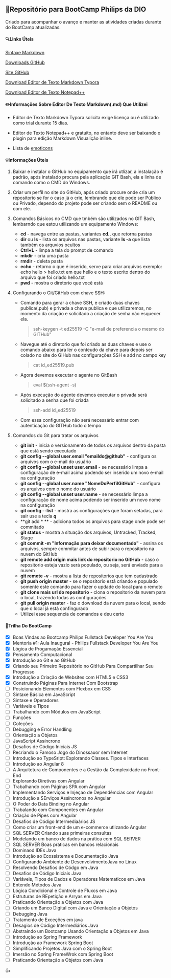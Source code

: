 ## :page_facing_up:Repositório para BootCamp Philips da DIO

Criado para acompanhar o avanço e manter as atividades criadas durante do BootCamp atualizadas.



#### :mag:Links Úteis

[Sintaxe Markdown](https://www.markdownguide.org/basic-synt)

[Downloads GitHub](https://git-scm.com/downloads)

[Site GitHub](https://github.com/)

[Download Editor de Texto Markdown Typora](https://typora.io/)

[Download Editor de Texto Notepad++](https://notepad-plus-plus.org/downloads/)



#### :pencil2:Informações Sobre Editor De Texto Markdown(.md) Que Utilizei

- Editor de Texto Markdown Typora solicita exige licença ou é utilizado como trial durante 15 dias.

- Editor de Texto Notepad++ e gratuito, no entanto deve ser baixando o plugin para edição Markdown Visualição inline.

- Lista de  [emoticons](https://gist.github.com/rxaviers/7360908)

  

#### :bulb:Informações Úteis

1. Baixar e instalar o GitHub no equipamento que irá utlizar, a instalação é padrão, após instalado procura pela aplicação GIT Bash, ela e linha de comando como o CMD do Windows.

2. Criar um perfil no site do GitHub, após criado procure onde cria um repositorio se for o caso já o crie, lembrando que ele pode ser Público ou Privado, dependo do projeto pode ser criando sem o README ou com ele.

3. Comandos Básicos no CMD que tmbém são utilizados no GIT Bash, lembarndo que estou utilizando um equipamento Windows:

   - **cd** - navega entre as pastas, variantes **cd..** que retorna pastas
   - **dir** ou **ls** - lista os arquivos nas pastas, variante **ls -a** que lista também os arquvios ocultos
   - **Ctrl+L** - limpa a tela do prompt de comando
   - **mkdir** - cria uma pasta
   - **rmdir** - deleta pasta
   - **echo** - retorno o que é inserido, serve para criar arquivos exemplo: echo hello > hello.txt em que hello e o texto escrito dentro do arquivo que foi criado hello.txt
   - **pwd** - mostra o diretorio que você está

4. Configurando o Git/GitHub com chave SSH:

   - Comando para gerar a chave SSH, e criado duas chaves publica(.pub) e privada a chave publica e que utilizaremos, no momento da criação e solicitado a criação de senha não esquecer ela.

     > ssh-keygen -t ed25519 -C "e-mail de preferencia o mesmo do GITHub"

   - Navegue até o diretorio que foi criado as duas chaves e use o comando abaixo para ler o conteudo da chave para depois ser colado no site do GIHub nas configurações SSH e add no campo key

     > cat id_ed25519.pub

   - Agora devemos executar o agente no GitBash

     > eval $(ssh-agent -s)

   - Após execução do agente devemos executar o privada será solicitado a senha que foi criada

     > ssh-add id_ed25519

   - Com essa configuração não será necessário  entrar com autenticação do GITHub todo o tempo

5. Comandos do Git para tratar os arquivos

   - **git init** - inicia o versionamento de todos os arquivos dentro da pasta que está sendo executado
   - **git config --global user.email "emaildo@github"** - configura os arquivos com o e-mail do usuário
   - **git config --global unset user.email** - se necessário limpa a configuração de e-mail acima podendo ser inserido um novo e-mail na configuração
   - **git config --global user.name "NomeDoPerfilGitHub"** - configura os arquivos com o nome do usuário
   - **git config --global unset user.name** - se necessário limpa a configuração de nome acima podendo ser inserido um novo nome na configuração
   - **git config --list** - mostra as configurações que foram setadas, para sair use a tecla ***q***
   - **git add * ** - adiciona todos os arquivos para stage onde pode ser commitado
   - **git status** - mostra a situação dos arquivos, Untracked, Tracked, Stage
   - **git commit -m "Informação para deixar documentado"** - assina os arquivos, sempre commitar antes de subir para o repositorio na nuvem do GitHub
   - **git remote add origin mais link do repositorio no GitHub** - caso o repositorio esteja vazio será populado, ou seja, será enviado para a nuvem
   - **git remote -v** - mostra a lista de repositorios que tem cadastrado
   - **git push origin master** - se o repositorio está criando e populado somente este comando para fazer o updade do local para o remoto
   - **git clone mais url do repositorio** - clona o repositorio da nuvem para o local, trazendo todas as configurações
   - **git pull origin master** - faz o download da nuvem para o local, sendo que o local já está confingurado
   - Utilizei esse sequencia de comandos e deu certo



#### :walking:Trilha Do BootCamp

- [x] Boas Vindas ao Bootcamp Philips Fullstack Developer You Are You
- [x] Mentoria #1: Aula Inaugural - Philips Fullstack Developer You Are You
- [x] Lógica de Progamação Essencial
- [x] Pensamento Computacional
- [x] Introdução ao Git e ao GitHub
- [x] Criando seu Primeiro Repositório no GitHub Para Compartilhar Seu Progresso
- [X] Introdução a Criação de Websites com HTML5 e CSS3
- [X] Construindo Páginas Para Internet Com Bootstrap
- [ ] Posicionando Elementos com Flexbox em CSS
- [ ] Sintaxe Básica em JavaScript
- [ ] Sintaxe e Operadores
- [ ] Variáveis e Tipos
- [ ] Trabalhando com Módulos em JavaScript
- [ ] Funções
- [ ] Coleções
- [ ] Debugging e Error Handling
- [ ] Orientação a Objetos
- [ ] JavaScript Assíncrono
- [ ] Desafios de Código Iniciais  JS
- [ ] Recriando o Famoso Jogo do Dinossauor sem Internet
- [ ] Introdução ao TypeSript: Explorando Classes. Tipos e Interfaces
- [ ] Introdução ao Angular 8
- [ ] A Arquitetura de Componentes e a Gestão da Complexidade no Front-End
- [ ] Explorando Diretivas com Angular
- [ ] Trabalhando com Páginas SPA com Angular
- [ ] Implementando Serviços e Injeçao de Dependêmcias com Angular
- [ ] Introdução a SErviços Assíncronos no Angular
- [ ] O Poder do Data Binding no Angular
- [ ] Trabalando com Componentes em Angular
- [ ] Criação de Pipes com Angular
- [ ] Desafios de Código Intermediaários JS
- [ ] Como criar um front-end de um e-commerce utlizando Angular
- [ ] SQL SERVER Criando suas primeiras consultas
- [ ] Modelando um banco de dados na prática com SQL SERVER
- [ ] SQL SERVER Boas práticas em bancos relacionais
- [ ] Dominaod IDEs Java
- [ ] Introdução ao Ecossistema e Documentação Java
- [ ] Configurando Ambiente de DesenvolvimentoJava no Linux
- [ ] Resolvendo Desafios de Códgo em Java
- [ ] Desafios de Código Iniciais Java
- [ ] Variáveis, Tipos de Dados e Operadores Matematicos em Java
- [ ] Entendo Métodos Java
- [ ] Lógica Condicional e Controle de Fluxos em Java
- [ ] Estruturas de REpetição e Arryas em Java
- [ ] Praticando Orientação a Objetos com Java
- [ ] Criando um Banco Digital com Java e Orientação a Objetos
- [ ] Debugging Java
- [ ] Tratamento de Exceções em java
- [ ] Desagios de Código Intermediários Java
- [ ] Abstraindo um Bootcamp Usando Orientação a Objetos em Java
- [ ] Introdução ao Spring Framework
- [ ] Introdução ao Framework Spring Boot
- [ ] Simplificando Projetos Java com o Spring Boot
- [ ] Imersão no Spring FrameWrok com Spring Boot
- [ ] Praticando Orientação a Objetos com Java

:thumbsup: 

